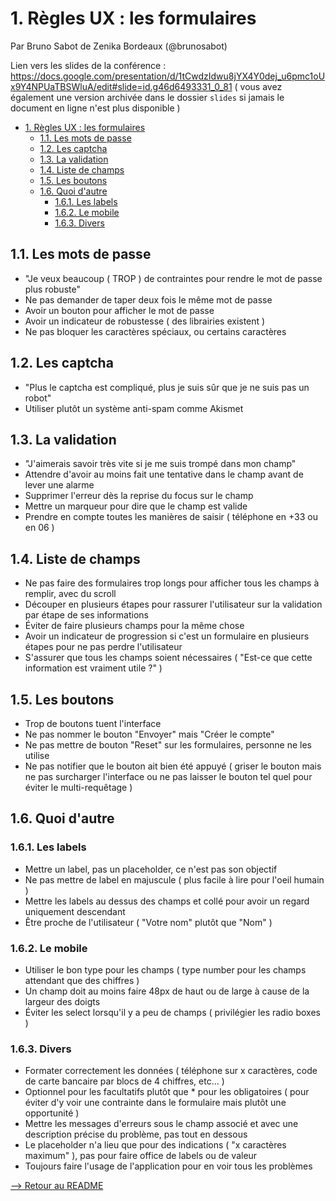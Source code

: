 # 1. Règles UX : les formulaires

Par Bruno Sabot de Zenika Bordeaux (@brunosabot)

Lien vers les slides de la conférence : <https://docs.google.com/presentation/d/1tCwdzIdwu8jYX4Y0dej_u6pmc1oUx9Y4NPUaTBSWluA/edit#slide=id.g46d6493331_0_81> ( vous avez également une version archivée dans le dossier `slides` si jamais le document en ligne n'est plus disponible )

<!-- TOC -->

- [1. Règles UX : les formulaires](#1-règles-ux-les-formulaires)
  - [1.1. Les mots de passe](#11-les-mots-de-passe)
  - [1.2. Les captcha](#12-les-captcha)
  - [1.3. La validation](#13-la-validation)
  - [1.4. Liste de champs](#14-liste-de-champs)
  - [1.5. Les boutons](#15-les-boutons)
  - [1.6. Quoi d'autre](#16-quoi-dautre)
    - [1.6.1. Les labels](#161-les-labels)
    - [1.6.2. Le mobile](#162-le-mobile)
    - [1.6.3. Divers](#163-divers)

<!-- /TOC -->

## 1.1. Les mots de passe

- "Je veux beaucoup ( TROP ) de contraintes pour rendre le mot de passe plus robuste"
- Ne pas demander de taper deux fois le même mot de passe
- Avoir un bouton pour afficher le mot de passe
- Avoir un indicateur de robustesse ( des librairies existent )
- Ne pas bloquer les caractères spéciaux, ou certains caractères

## 1.2. Les captcha

- "Plus le captcha est compliqué, plus je suis sûr que je ne suis pas un robot"
- Utiliser plutôt un système anti-spam comme Akismet

## 1.3. La validation

- "J'aimerais savoir très vite si je me suis trompé dans mon champ"
- Attendre d'avoir au moins fait une tentative dans le champ avant de lever une alarme
- Supprimer l'erreur dès la reprise du focus sur le champ
- Mettre un marqueur pour dire que le champ est valide
- Prendre en compte toutes les manières de saisir ( téléphone en +33 ou en 06 )

## 1.4. Liste de champs

- Ne pas faire des formulaires trop longs pour afficher tous les champs à remplir, avec du scroll
- Découper en plusieurs étapes pour rassurer l'utilisateur sur la validation par étape de ses informations
- Éviter de faire plusieurs champs pour la même chose
- Avoir un indicateur de progression si c'est un formulaire en plusieurs étapes pour ne pas perdre l'utilisateur
- S'assurer que tous les champs soient nécessaires ( "Est-ce que cette information est vraiment utile ?" )

## 1.5. Les boutons

- Trop de boutons tuent l'interface
- Ne pas nommer le bouton "Envoyer" mais "Créer le compte"
- Ne pas mettre de bouton "Reset" sur les formulaires, personne ne les utilise
- Ne pas notifier que le bouton ait bien été appuyé ( griser le bouton mais ne pas surcharger l'interface ou ne pas laisser le bouton tel quel pour éviter le multi-requêtage )

## 1.6. Quoi d'autre

### 1.6.1. Les labels

- Mettre un label, pas un placeholder, ce n'est pas son objectif
- Ne pas mettre de label en majuscule ( plus facile à lire pour l'oeil humain )
- Mettre les labels au dessus des champs et collé pour avoir un regard uniquement descendant
- Être proche de l'utilisateur ( "Votre nom" plutôt que "Nom" )

### 1.6.2. Le mobile

- Utiliser le bon type pour les champs ( type number pour les champs attendant que des chiffres )
- Un champ doit au moins faire 48px de haut ou de large à cause de la largeur des doigts
- Éviter les select lorsqu'il y a peu de champs ( privilégier les radio boxes )

### 1.6.3. Divers

- Formater correctement les données ( téléphone sur x caractères, code de carte bancaire par blocs de 4 chiffres, etc... )
- Optionnel pour les facultatifs plutôt que * pour les obligatoires ( pour éviter d'y voir une contrainte dans le formulaire mais plutôt une opportunité )
- Mettre les messages d'erreurs sous le champ associé et avec une description précise du problème, pas tout en dessous
- Le placeholder n'a lieu que pour des indications ( "x caractères maximum" ), pas pour faire office de labels ou de valeur
- Toujours faire l'usage de l'application pour en voir tous les problèmes

[--> Retour au README](../README.md)
